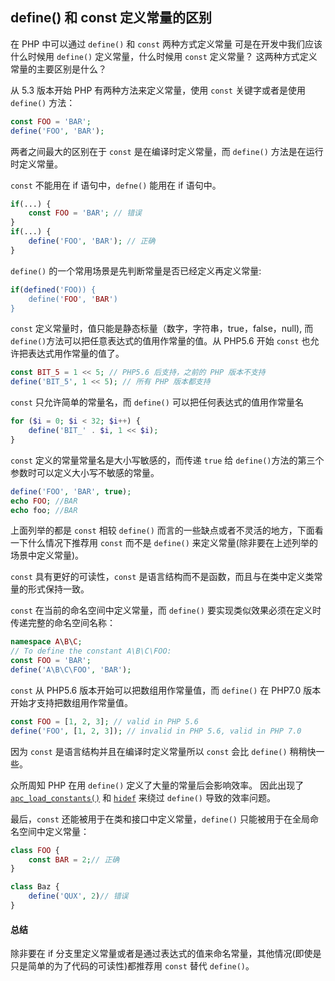 ## define() 和 const 定义常量的区别

在 PHP 中可以通过 `define()` 和 `const` 两种方式定义常量
可是在开发中我们应该什么时候用 `define()` 定义常量，什么时候用 `const` 定义常量？ 这两种方式定义常量的主要区别是什么？

从 5.3 版本开始 PHP 有两种方法来定义常量，使用 `const` 关键字或者是使用 `define()` 方法：

```php
const FOO = 'BAR';
define('FOO', 'BAR');
```

两者之间最大的区别在于 `const` 是在编译时定义常量，而 `define()` 方法是在运行时定义常量。

`const` 不能用在 if 语句中，`defne()` 能用在 if 语句中。

```php
if(...) {
    const FOO = 'BAR'; // 错误
}
if(...) {
    define('FOO', 'BAR'); // 正确
}
```

`define()` 的一个常用场景是先判断常量是否已经定义再定义常量:

```php
if(defined('FOO)) {
    define('FOO', 'BAR')
}
```

`const` 定义常量时，值只能是静态标量（数字，字符串，true，false，null), 而 `define()`方法可以把任意表达式的值用作常量的值。从 PHP5.6 开始 `const` 也允许把表达式用作常量的值了。

```php
const BIT_5 = 1 << 5; // PHP5.6 后支持，之前的 PHP 版本不支持
define('BIT_5', 1 << 5); // 所有 PHP 版本都支持
```

`const` 只允许简单的常量名，而 `define()` 可以把任何表达式的值用作常量名

```php
for ($i = 0; $i < 32; $i++) {
    define('BIT_' . $i, 1 << $i);
}
```

`const` 定义的常量常量名是大小写敏感的，而传递 `true` 给 `define()`方法的第三个参数时可以定义大小写不敏感的常量。

```php
define('FOO', 'BAR', true);
echo FOO; //BAR
echo foo; //BAR
```

上面列举的都是 `const` 相较 `define()` 而言的一些缺点或者不灵活的地方，下面看一下什么情况下推荐用 `const` 而不是 `define()` 来定义常量(除非要在上述列举的场景中定义常量)。

`const` 具有更好的可读性，`const` 是语言结构而不是函数，而且与在类中定义类常量的形式保持一致。

`const` 在当前的命名空间中定义常量，而 `define()` 要实现类似效果必须在定义时传递完整的命名空间名称：

```php
namespace A\B\C;
// To define the constant A\B\C\FOO:
const FOO = 'BAR';
define('A\B\C\FOO', 'BAR');
```

`const` 从 PHP5.6 版本开始可以把数组用作常量值，而 `define()` 在 PHP7.0 版本开始才支持把数组用作常量值。

```php
const FOO = [1, 2, 3]; // valid in PHP 5.6
define('FOO', [1, 2, 3]); // invalid in PHP 5.6, valid in PHP 7.0
```

因为 `const` 是语言结构并且在编译时定义常量所以 `const` 会比 `define()` 稍稍快一些。

众所周知 PHP 在用 `define()` 定义了大量的常量后会影响效率。 因此出现了 [`apc_load_constants()`](http://php.net/apc_load_constants) 和 [`hidef`](https://pecl.php.net/package/hidef) 来绕过 `define()` 导致的效率问题。

最后，`const` 还能被用于在类和接口中定义常量，`define()` 只能被用于在全局命名空间中定义常量：

```php
class FOO {
    const BAR = 2;// 正确
}

class Baz {
    define('QUX', 2)// 错误
}
```

#### 总结

除非要在 if 分支里定义常量或者是通过表达式的值来命名常量，其他情况(即使是只是简单的为了代码的可读性)都推荐用 `const` 替代 `define()`。